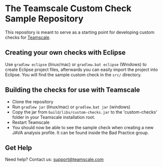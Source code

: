 The Teamscale Custom Check Sample Repository
============================================

This repository is meant to serve as a starting point for developing custom checks for [Teamscale](https://www.teamscale.com).

Creating your own checks with Eclipse
-------------------------------------
Use ```gradlew eclipse``` (linux/mac) or ```gradlew.bat eclipse``` (Windows) to create Eclipse project files, afterwards you can easily import the project into Eclipse. You will find the sample custom check in the ```src/``` directory.

Building the checks for use with Teamscale
------------------------------------------
- Clone the repository
- Run ```gradlew jar``` (linux/mac) or ```gradlew.bat jar``` (windows)
- Copy the jar from ```build/libs/custom-checks.jar``` to the 'custom-checks' folder in your Teamscale installation root.
- Restart Teamscale
- You should now be able to see the sample check when creating a new JAVA analysis profile. It can be found inside the Bad Practice group.


Get Help
--------
Need help? Contact us: support@teamscale.com
